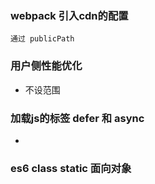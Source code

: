 ### webpack 引入cdn的配置
    通过 publicPath

### 用户侧性能优化
 - 不设范围

### 加载js的标签  defer 和 async
- 

### es6 class static 面向对象
